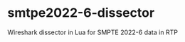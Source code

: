 smtpe2022-6-dissector
=====================

Wireshark dissector in Lua for SMPTE 2022-6 data in RTP
